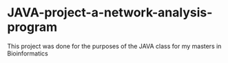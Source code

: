 # JAVA-project-a-network-analysis-program
This project was done for the purposes of the JAVA class for my masters in Bioinformatics 
